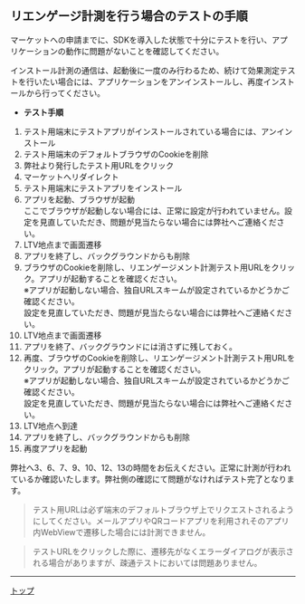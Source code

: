 ## リエンゲージ計測を行う場合のテストの手順

マーケットへの申請までに、SDKを導入した状態で十分にテストを行い、アプリケーションの動作に問題がないことを確認してください。

インストール計測の通信は、起動後に一度のみ行わるため、続けて効果測定テストを行いたい場合には、アプリケーションをアンインストールし、再度インストールから行ってください。

* **テスト手順**

1. テスト用端末にテストアプリがインストールされている場合には、アンインストール
1. テスト用端末のデフォルトブラウザのCookieを削除
1. 弊社より発行したテスト用URLをクリック
1. マーケットへリダイレクト
1. テスト用端末にテストアプリをインストール<br />
1. アプリを起動、ブラウザが起動<br />
ここでブラウザが起動しない場合には、正常に設定が行われていません。設定を見直していただき、問題が見当たらない場合には弊社へご連絡ください。
1. LTV地点まで画面遷移<br />
1. アプリを終了し、バックグラウンドからも削除<br />
1. ブラウザのCookieを削除し、リエンゲージメント計測テスト用URLをクリック。アプリが起動することを確認ください。<br />
※アプリが起動しない場合、独自URLスキームが設定されているかどうかご確認ください。<br />
設定を見直していただき、問題が見当たらない場合には弊社へご連絡ください。<br />
1. LTV地点まで画面遷移<br />
1. アプリを終了、バックグラウンドには消さずに残しておく。
1. 再度、ブラウザのCookieを削除し、リエンゲージメント計測テスト用URLをクリック。アプリが起動することを確認ください。<br />
※アプリが起動しない場合、独自URLスキームが設定されているかどうかご確認ください。<br />
設定を見直していただき、問題が見当たらない場合には弊社へご連絡ください。
1. LTV地点へ到達
1. アプリを終了し、バックグラウンドからも削除
1. 再度アプリを起動  

弊社へ3、6、7、9、10、12、13の時間をお伝えください。正常に計測が行われているか確認いたします。弊社側の確認にて問題がなければテスト完了となります。

> テスト用URLは必ず端末のデフォルトブラウザ上でリクエストされるようにしてください。メールアプリやQRコードアプリを利用されそのアプリ内WebViewで遷移した場合には計測できません。

> テストURLをクリックした際に、遷移先がなくエラーダイアログが表示される場合がありますが、疎通テストにおいては問題ありません。

---
[トップ](/lang/ja/README.md)
